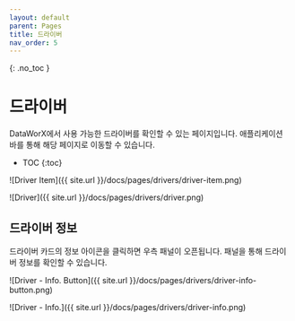 ```yaml
---
layout: default
parent: Pages
title: 드라이버
nav_order: 5
---
```



{: .no_toc }
# 드라이버
DataWorX에서 사용 가능한 드라이버를 확인할 수 있는 페이지입니다. 애플리케이션 바를 통해 해당 페이지로 이동할 수 있습니다.

- TOC
{:toc}

![Driver Item]({{ site.url }}/docs/pages/drivers/driver-item.png)

![Driver]({{ site.url }}/docs/pages/drivers/driver.png)

## 드라이버 정보
드라이버 카드의 정보 아이콘을 클릭하면 우측 패널이 오픈됩니다. 패널을 통해 드라이버 정보를 확인할 수 있습니다. 

![Driver - Info. Button]({{ site.url }}/docs/pages/drivers/driver-info-button.png)

![Driver - Info.]({{ site.url }}/docs/pages/drivers/driver-info.png)